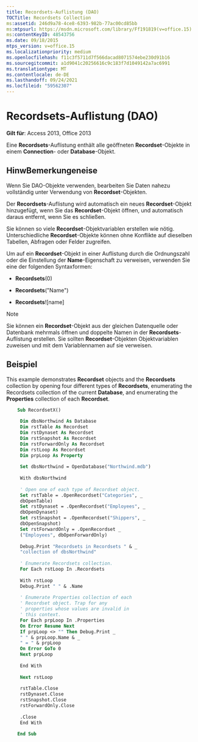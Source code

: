 ```yaml
---
title: Recordsets-Auflistung (DAO)
TOCTitle: Recordsets Collection
ms:assetid: 246d9a78-4ce8-6393-982b-77ac00cd85bb
ms:mtpsurl: https://msdn.microsoft.com/library/Ff191819(v=office.15)
ms:contentKeyID: 48543756
ms.date: 09/18/2015
mtps_version: v=office.15
ms.localizationpriority: medium
ms.openlocfilehash: f11c3f5711d7f566dacad8071574ebe230d91b16
ms.sourcegitcommit: a1d9041c20256616c9c183f7d1049142a7ac6991
ms.translationtype: MT
ms.contentlocale: de-DE
ms.lasthandoff: 09/24/2021
ms.locfileid: "59562307"
---
```

# <a name="recordsets-collection-dao"></a>Recordsets-Auflistung (DAO)

**Gilt für**: Access 2013, Office 2013

Eine **Recordsets**-Auflistung enthält alle geöffneten **Recordset**-Objekte in einem **Connection**- oder **Database**-Objekt.

## <a name="remarks"></a>HinwBemerkungeneise

Wenn Sie DAO-Objekte verwenden, bearbeiten Sie Daten nahezu vollständig unter Verwendung von **Recordset**-Objekten.

Der **Recordsets**-Auflistung wird automatisch ein neues **Recordset**-Objekt hinzugefügt, wenn Sie das **Recordset**-Objekt öffnen, und automatisch daraus entfernt, wenn Sie es schließen.

Sie können so viele **Recordset**-Objektvariablen erstellen wie nötig. Unterschiedliche **Recordset**-Objekte können ohne Konflikte auf dieselben Tabellen, Abfragen oder Felder zugreifen.

Um auf ein **Recordset**-Objekt in einer Auflistung durch die Ordnungszahl oder die Einstellung der **Name**-Eigenschaft zu verweisen, verwenden Sie eine der folgenden Syntaxformen:

- **Recordsets**(0)

- **Recordsets**("Name")

- **Recordsets**\!\[name\]

> [!NOTE]
> Sie können ein **Recordset**-Objekt aus der gleichen Datenquelle oder Datenbank mehrmals öffnen und doppelte Namen in der **Recordsets**-Auflistung erstellen. Sie sollten **Recordset**-Objekten Objektvariablen zuweisen und mit dem Variablennamen auf sie verweisen.

## <a name="example"></a>Beispiel

This example demonstrates **Recordset** objects and the **Recordsets** collection by opening four different types of **Recordsets**, enumerating the Recordsets collection of the current **Database**, and enumerating the **Properties** collection of each **Recordset**.

```vb
    Sub RecordsetX() 
     
     Dim dbsNorthwind As Database 
     Dim rstTable As Recordset 
     Dim rstDynaset As Recordset 
     Dim rstSnapshot As Recordset 
     Dim rstForwardOnly As Recordset 
     Dim rstLoop As Recordset 
     Dim prpLoop As Property 
     
     Set dbsNorthwind = OpenDatabase("Northwind.mdb") 
     
     With dbsNorthwind 
     
     ' Open one of each type of Recordset object. 
     Set rstTable = .OpenRecordset("Categories", _ 
     dbOpenTable) 
     Set rstDynaset = .OpenRecordset("Employees", _ 
     dbOpenDynaset) 
     Set rstSnapshot = .OpenRecordset("Shippers", _ 
     dbOpenSnapshot) 
     Set rstForwardOnly = .OpenRecordset _ 
     ("Employees", dbOpenForwardOnly) 
     
     Debug.Print "Recordsets in Recordsets " & _ 
     "collection of dbsNorthwind" 
     
     ' Enumerate Recordsets collection. 
     For Each rstLoop In .Recordsets 
     
     With rstLoop 
     Debug.Print " " & .Name 
     
     ' Enumerate Properties collection of each 
     ' Recordset object. Trap for any 
     ' properties whose values are invalid in 
     ' this context. 
     For Each prpLoop In .Properties 
     On Error Resume Next 
     If prpLoop <> "" Then Debug.Print _ 
     " " & prpLoop.Name & _ 
     " = " & prpLoop 
     On Error GoTo 0 
     Next prpLoop 
     
     End With 
     
     Next rstLoop 
     
     rstTable.Close 
     rstDynaset.Close 
     rstSnapshot.Close 
     rstForwardOnly.Close 
     
     .Close 
     End With 
     
    End Sub
```
